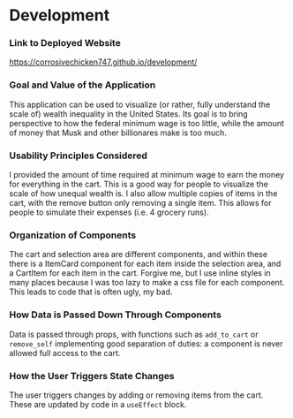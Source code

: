 # Development

### Link to Deployed Website
https://corrosivechicken747.github.io/development/

### Goal and Value of the Application
This application can be used to visualize (or rather, fully understand the scale of) wealth inequality in the United States. Its goal is to bring perspective to how the federal minimum wage is too little, while the amount of money that Musk and other billionares make is too much.

### Usability Principles Considered
I provided the amount of time required at minimum wage to earn the money for everything in the cart. This is a good way for people to visualize the scale of how unequal wealth is. I also allow multiple copies of items in the cart, with the remove button only removing a single item. This allows for people to simulate their expenses (i.e. 4 grocery runs).

### Organization of Components
The cart and selection area are different components, and within these there is a ItemCard component for each item inside the selection area, and a CartItem for each item in the cart.
Forgive me, but I use inline styles in many places because I was too lazy to make a css file for each component. This leads to code that is often ugly, my bad.

### How Data is Passed Down Through Components
Data is passed through props, with functions such as `add_to_cart` or `remove_self` implementing good separation of duties: a component is never allowed full access to the cart.

### How the User Triggers State Changes
The user triggers changes by adding or removing items from the cart. These are updated by code in a `useEffect` block.
